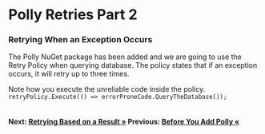 # Polly Retries Part 2

### Retrying When an Exception Occurs
The Polly NuGet package has been added and we are going to use the Retry Policy when querying database. 
The policy states that if an exception occurs, it will retry up to three times.

Note how you execute the unreliable code inside the policy. `retryPolicy.Execute(() => errorProneCode.QueryTheDatabase());`


``` cs --region retryIfException --source-file .\src\Program.cs --project .\src\PollyDemo.csproj 
```

#### Next: [Retrying Based on a Result  &raquo;](retryIfIncorrectStatus.md) Previous: [Before You Add Polly &laquo;](lettingItFail.md)